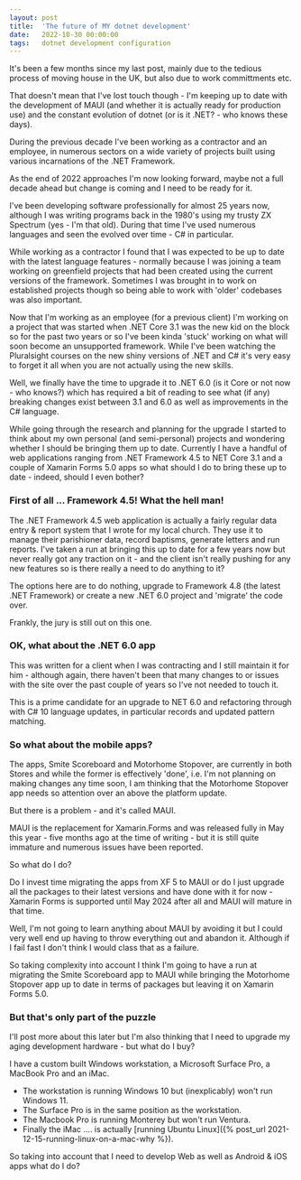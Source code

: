 ```yaml
---
layout: post
title:  'The future of MY dotnet development'
date:   2022-10-30 00:00:00
tags:   dotnet development configuration
---
```

It's been a few months since my last post, mainly due to the tedious process of moving house in the UK, but also due to work committments etc.

That doesn't mean that I've lost touch though - I'm keeping up to date with the development of MAUI (and whether it is actually ready for production use) and the constant evolution of dotnet (or is it .NET? - who knows these days).

During the previous decade I've been working as a contractor and an employee, in numerous sectors on a wide variety of projects built using various incarnations of the .NET Framework.

As the end of 2022 approaches I'm now looking forward, maybe not a full decade ahead but change is coming and I need to be ready for it.
<!--more-->
I've been developing software professionally for almost 25 years now, although I was writing programs back in the 1980's using my trusty ZX Spectrum (yes - I'm that old). During that time I've used numerous languages and seen the evolved over time - C# in particular.

While working as a contractor I found that I was expected to be up to date with the latest language features - normally because I was joining a team working on greenfield projects that had been created using the current versions of the framework. Sometimes I was brought in to work on established projects though so being able to work with 'older' codebases was also important.

Now that I'm working as an employee (for a previous client) I'm working on a project that was started when .NET Core 3.1 was the new kid on the block so for the past two years or so I've been kinda 'stuck' working on what will soon become an unsupported framework. While I've been watching the Pluralsight courses on the new shiny versions of .NET and C# it's very easy to forget it all when you are not actually using the new skills.

Well, we finally have the time to upgrade it to .NET 6.0 (is it Core or not now - who knows?) which has required a bit of reading to see what (if any) breaking changes exist between 3.1 and 6.0 as well as improvements in the C# language.

While going through the research and planning for the upgrade I started to think about my own personal (and semi-personal) projects and wondering whether I should be bringing them up to date.
Currently I have a handful of web applications ranging from .NET Framework 4.5 to NET Core 3.1 and a couple of Xamarin Forms 5.0 apps so what should I do to bring these up to date - indeed, should I even bother?

### First of all ... Framework 4.5! What the hell man!
The .NET Framework 4.5 web application is actually a fairly regular data entry & report system that I wrote for my local church. They use it to manage their parishioner data, record baptisms, generate letters and run reports.
I've taken a run at bringing this up to date for a few years now but never really got any traction on it - and the client isn't really pushing for any new features so is there really a need to do anything to it?

The options here are to do nothing, upgrade to Framework 4.8 (the latest .NET Framework) or create a new .NET 6.0 project and 'migrate' the code over.

Frankly, the jury is still out on this one.

### OK, what about the .NET 6.0 app
This was written for a client when I was contracting and I still maintain it for him - although again, there haven't been that many changes to or issues with the site over the past couple of years so I've not needed to touch it.

This is a prime candidate for an upgrade to NET 6.0 and refactoring through with C# 10 language updates, in particular records and updated pattern matching.

### So what about the mobile apps?
The apps, Smite Scoreboard and Motorhome Stopover, are currently in both Stores and while the former is effectively 'done', i.e. I'm not planning on making changes any time soon, I am thinking that the Motorhome Stopover app needs so attention over an above the platform update.

But there is a problem - and it's called MAUI.

MAUI is the replacement for Xamarin.Forms and was released fully in May this year - five months ago at the time of writing - but it is still quite immature and numerous issues have been reported.

So what do I do?

Do I invest time migrating the apps from XF 5 to MAUI or do I just upgrade all the packages to their latest versions and have done with it for now - Xamarin Forms is supported until May 2024 after all and MAUI will mature in that time.

Well, I'm not going to learn anything about MAUI by avoiding it but I could very well end up having to throw everything out and abandon it. Although if I fail fast I don't think I would class that as a failure.

So taking complexity into account I think I'm going to have a run at migrating the Smite Scoreboard app to MAUI while bringing the Motorhome Stopover app up to date in terms of packages but leaving it on Xamarin Forms 5.0.

### But that's only part of the puzzle
I'll post more about this later but I'm also thinking that I need to upgrade my aging development hardware - but what do I buy?

I have a custom built Windows workstation, a Microsoft Surface Pro, a MacBook Pro and an iMac.

- The workstation is running Windows 10 but (inexplicably) won't run Windows 11. 
- The Surface Pro is in the same position as the workstation.
- The Macbook Pro is running Monterey but won't run Ventura.
- Finally the iMac .... is actually [running Ubuntu Linux]({% post_url 2021-12-15-running-linux-on-a-mac-why %}).

So taking into account that I need to develop Web as well as Android & iOS apps what do I do?